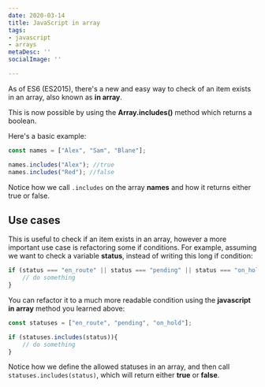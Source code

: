 ```yaml
---
date: 2020-03-14
title: JavaScript in array
tags:
- javascript
- arrays
metaDesc: ''
socialImage: ''

---
```

As of ES6 (ES2015), there's a new and easy way to check of an item exists in an array, also known as **in array**. 

This is now possible by using the **Array.includes()** method which returns a boolean.

Here's a basic example:

```javascript
const names = ["Alex", "Sam", "Blane"];

names.includes("Alex"); //true
names.includes("Red"); //false
```

Notice how we call `.includes` on the array **names** and how it returns either true or false.

## Use cases

This is useful to check if an item exists in an array, however a more important use case is refactoring some if conditions. For example, assuming we want to check a variable **status**, instead of writing this long if condition:

```javascript
if (status === "en_route" || status === "pending" || status === "on_hold"){
    // do something
}
```

You can refactor it to a much more readable condition using the **javascript in array** method you learned above:

```javascript
const statuses = ["en_route", "pending", "on_hold"];

if (statuses.includes(status)){
    // do something
}
```

Notice how we define the allowed statuses in an array, and then call `statuses.includes(status)`, which will return either **true** or **false**.